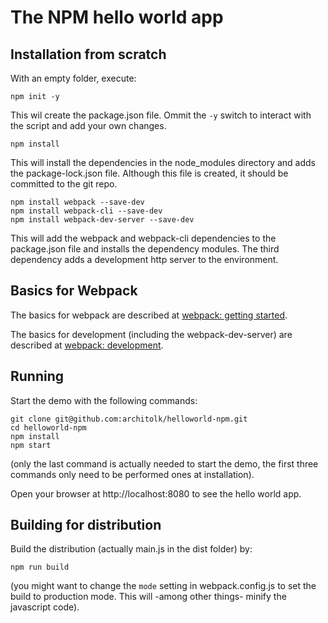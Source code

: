 # The NPM hello world app

## Installation from scratch
With an empty folder, execute:

```
npm init -y
```

This wil create the package.json file. Ommit the `-y` switch to interact with the script and add your own changes.

```
npm install
```

This will install the dependencies in the node_modules directory and adds the package-lock.json file. Although this file is created, it should be committed to the git repo.

```
npm install webpack --save-dev
npm install webpack-cli --save-dev
npm install webpack-dev-server --save-dev
```

This will add the webpack and webpack-cli dependencies to the package.json file and installs the dependency modules. The third dependency adds a development http server to the environment.

## Basics for Webpack

The basics for webpack are described at [webpack: getting started](https://webpack.js.org/guides/getting-started).

The basics for development (including the webpack-dev-server) are described at [webpack: development](https://webpack.js.org/guides/development).

## Running

Start the demo with the following commands:

```
git clone git@github.com:architolk/helloworld-npm.git
cd helloworld-npm
npm install
npm start
```

(only the last command is actually needed to start the demo, the first three commands only need to be performed ones at installation).

Open your browser at http://localhost:8080 to see the hello world app.

## Building for distribution

Build the distribution (actually main.js in the dist folder) by:

```
npm run build
```

(you might want to change the `mode` setting in webpack.config.js to set the build to production mode. This will -among other things- minify the javascript code).
